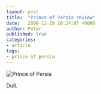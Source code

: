 ```yaml
---
layout: post
title:  "Prince of Persia review"
date:   2008-12-29 10:24:07 +0000
author: Peter
published: true
categories:
- article
tags:
- prince of persia
---
```

![Prince of Persia]({{site.url}}/assets/images/princeofpersia_header.jpg)

Dull.
